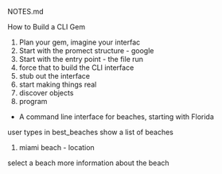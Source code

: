 NOTES.md

How to Build a CLI Gem

1. Plan your gem, imagine your interfac
2. Start with the promect structure - google
3. Start with the entry point - the file run
4. force that to build the CLI interface
5. stub out the interface
6. start making things real
7. discover objects
8. program


- A command line interface for beaches, starting with Florida

user types in best_beaches
show a list of beaches
1. miami beach - location

select a beach
more information about the beach